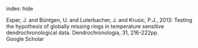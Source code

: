 index: hide

<div class="Citation">

  <div class="Citation-body">
    <div class="Citation-text">Esper, J. and Büntgen, U. and Luterbacher, J. and Krusic, P.J., 2013: Testing the hypothesis of globally missing rings in temperature sensitive dendrochronological data. <span class="Article-journal">Dendrochronologia, </span><span class="Article-volume">31, </span>216-222pp.</div>
    <div class="Citation-links">
      <div class="CitationLink" data-href="https://scholar.google.com/scholar?q=Testing+the+hypothesis+of+globally+missing+rings+in+temperature+sensitive+dendrochronological+data">
        <div class="CitationLink-icon CitationLink-Scholar"></div>
        <div class="CitationLink-text">Google Scholar</div>
      </div>
    </div>
  </div>
</div>


<div class="Citation-copy">

</div>